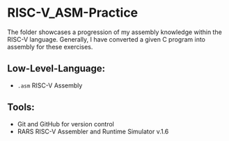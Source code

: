 # RISC-V_ASM-Practice

The folder showcases a progression of my assembly knowledge within the RISC-V language. Generally, I have converted a given C program into assembly for these exercises.

## Low-Level-Language:
  - `.asm` RISC-V Assembly

## Tools:
  - Git and GitHub for version control
  - RARS RISC-V Assembler and Runtime Simulator v.1.6
